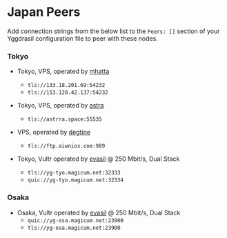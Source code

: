 # Japan Peers

Add connection strings from the below list to the `Peers: []` section of your
Yggdrasil configuration file to peer with these nodes.

### Tokyo

* Tokyo, VPS, operated by [mhatta](https://github.com/mhatta)
  * `tls://133.18.201.69:54232`
  * `tls://153.120.42.137:54232`
 
* Tokyo, VPS, operated by [astra](https://github.com/astrrra)
  *  `tls://astrra.space:55535`

* VPS, operated by [degtine](https://github.com/degtine)
  * `tls://ftp.aiwnios.com:989`

* Tokyo, Vultr operated by [evasil](https://matrix.to/#/@elias:illan.co) @ 250 Mbit/s, Dual Stack
  * `tls://yg-tyo.magicum.net:32333`
  * `quic://yg-tyo.magicum.net:32334`

### Osaka

* Osaka, Vultr operated by [evasil](https://matrix.to/#/@elias:illan.co) @ 250 Mbit/s, Dual Stack
  * `quic://yg-osa.magicum.net:23900`
  * `tls://yg-osa.magicum.net:23900`
